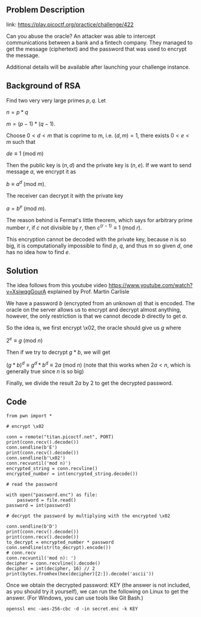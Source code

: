 ## Problem Description

link: https://play.picoctf.org/practice/challenge/422

Can you abuse the oracle? An attacker was able to intercept communications between a bank and a fintech company. They managed to get the message (ciphertext) and the password that was used to encrypt the message.

Additional details will be available after launching your challenge instance.

## Background of RSA

Find two very very large primes $p, q$. Let

$n = p * q$ 

$m = (p-1) * (q-1)$.

Choose $0 < d < m$ that is coprime to m, i.e. $(d, m) = 1$, there exists $0 < e < m$ such that 

$de \equiv 1 \  (\text{mod } m)$

Then the public key is $(n, d)$ and the private key is $(n, e)$. If we want to send message $a$, we encrypt it as

$b \equiv a^d \  (\text{mod } m)$.

The receiver can decrypt it with the private key

$a = b^e \  (\text{mod } m)$.

The reason behind is Fermat's little theorem, which says for arbitrary prime number $r$, if $c$ not divisible by $r$, then $c^{(r-1)} \equiv 1 \  (\text{mod } r)$.

This encryption cannot be decoded with the private key, because $n$ is so big, it is computationally impossible to find $p$, $q$, and thus m 
so given $d$, one has no idea how to find $e$. 

## Solution

The idea follows from this youtube video https://www.youtube.com/watch?v=XsiwqgGourA explained by Prof. Martin Carlisle 

We have a password $b$ (encrypted from an unknown $a$) that is encoded. The oracle on the server allows us to encrypt and decrypt almost anything, however, the only restriction is that we cannot decode $b$ directly to get $a$. 

So the idea is, we first encrypt \x02, the oracle should give us $g$ where

$2^e \equiv g\  (\text{mod } n)$

Then if we try to decrypt $g * b$, we will get 

$(g * b)^d \equiv g^d * b^d \equiv 2a \ (\text{mod } n)$ (note that this works when $2a < n$, which is generally true since $n$ is so big)

Finally, we divide the result $2a$ by $2$ to get the decrypted password.  

## Code

```
from pwn import *

# encrypt \x02

conn = remote("titan.picoctf.net", PORT)
print(conn.recv().decode())
conn.sendline(b'E')
print(conn.recv().decode())
conn.sendline(b'\x02')
conn.recvuntil('mod n)')
encrypted_string = conn.recvline()
encrypted_number = int(encrypted_string.decode())

# read the password

with open("password.enc") as file:
    password = file.read()
password = int(password)

# decrypt the password by multiplying with the encrypted \x02

conn.sendline(b'D')
print(conn.recv().decode())
print(conn.recv().decode())
to_decrypt = encrypted_number * password
conn.sendline(str(to_decrypt).encode())
# conn.recv
conn.recvuntil('mod n): ')
decipher = conn.recvline().decode()
decipher = int(decipher, 16) // 2
print(bytes.fromhex(hex(decipher)[2:]).decode('ascii'))
```

Once we obtain the decrypted password: KEY (the answer is not included, as you should try it yourself), we can run the following on Linux to get the answer. (For Windows, you can use tools like Git Bash.)

`openssl enc -aes-256-cbc -d -in secret.enc -k KEY`

